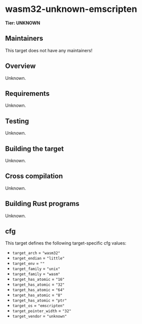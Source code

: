 # wasm32-unknown-emscripten

**Tier: UNKNOWN**

## Maintainers
This target does not have any maintainers!

## Overview
Unknown.

## Requirements
Unknown.

## Testing
Unknown.

## Building the target
Unknown.

## Cross compilation
Unknown.

## Building Rust programs
Unknown.

## cfg
This target defines the following target-specific cfg values:
- `target_arch` = `"wasm32"`
- `target_endian` = `"little"`
- `target_env` = `""`
- `target_family` = `"unix"`
- `target_family` = `"wasm"`
- `target_has_atomic` = `"16"`
- `target_has_atomic` = `"32"`
- `target_has_atomic` = `"64"`
- `target_has_atomic` = `"8"`
- `target_has_atomic` = `"ptr"`
- `target_os` = `"emscripten"`
- `target_pointer_width` = `"32"`
- `target_vendor` = `"unknown"`

